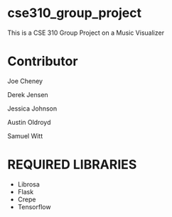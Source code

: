 # cse310_group_project

This is a CSE 310 Group Project on a Music Visualizer

# Contributor

Joe Cheney

Derek Jensen

Jessica Johnson

Austin Oldroyd

Samuel Witt


# REQUIRED LIBRARIES
- Librosa
- Flask
- Crepe
- Tensorflow

